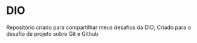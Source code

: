 # DIO
Repositório criado para compartilhar meus desafios da DIO;
Criado para o desafio de projeto sobre Git e Github
